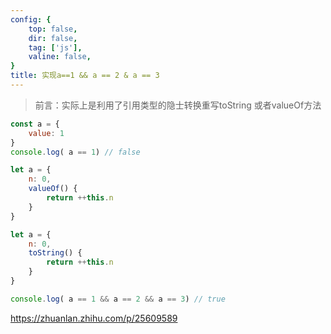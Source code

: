 ```yaml
---
config: {
    top: false,
    dir: false,
    tag: ['js'],
    valine: false,
}
title: 实现a==1 && a == 2 & a == 3
---
```


> 前言：实际上是利用了引用类型的隐士转换重写toString 或者valueOf方法 

```javascript
const a = {
    value: 1
}
console.log( a == 1) // false

let a = {
    n: 0,
    valueOf() {
        return ++this.n
    }
}

let a = {
    n: 0,
    toString() {
        return ++this.n
    }
}

console.log( a == 1 && a == 2 && a == 3) // true 
```

https://zhuanlan.zhihu.com/p/25609589